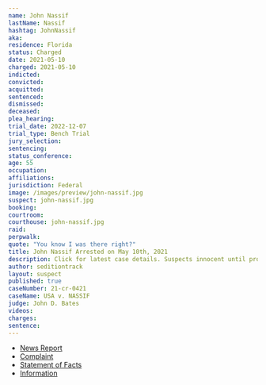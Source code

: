 ```yaml
---
name: John Nassif
lastName: Nassif
hashtag: JohnNassif
aka:
residence: Florida
status: Charged
date: 2021-05-10
charged: 2021-05-10
indicted:
convicted:
acquitted:
sentenced:
dismissed:
deceased:
plea_hearing:
trial_date: 2022-12-07
trial_type: Bench Trial
jury_selection:
sentencing:
status_conference:
age: 55
occupation:
affiliations:
jurisdiction: Federal
image: /images/preview/john-nassif.jpg
suspect: john-nassif.jpg
booking:
courtroom:
courthouse: john-nassif.jpg
raid:
perpwalk:
quote: "You know I was there right?"
title: John Nassif Arrested on May 10th, 2021
description: Click for latest case details. Suspects innocent until proven guilty.
author: seditiontrack
layout: suspect
published: true
caseNumber: 21-cr-0421
caseName: USA v. NASSIF
judge: John D. Bates
videos:
charges:
sentence:
---
```

- [News Report](https://www.clickorlando.com/news/local/2021/05/10/winter-springs-man-charged-in-capitol-riot-after-tipsters-alerted-fbi-to-his-facebook-posts/)
- [Complaint](https://www.justice.gov/opa/case-multi-defendant/file/1392876/download)
- [Statement of Facts](https://www.justice.gov/opa/case-multi-defendant/file/1392881/download)
- [Information](https://www.justice.gov/usao-dc/case-multi-defendant/file/1461491/download)
